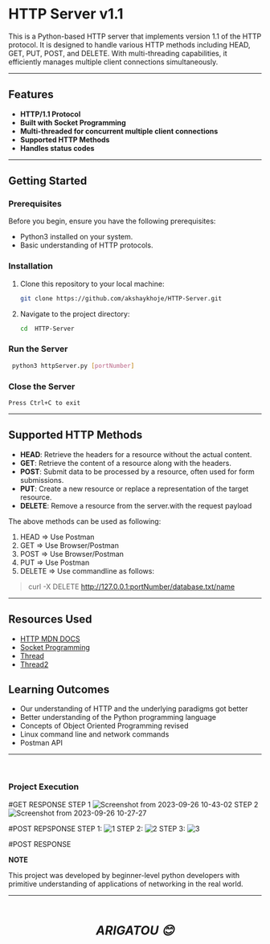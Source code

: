 # HTTP Server v1.1


This is a Python-based HTTP server that implements version 1.1 of the HTTP protocol. It is designed to handle various HTTP methods including HEAD, GET, PUT, POST, and DELETE. With multi-threading capabilities, it efficiently manages multiple client connections simultaneously.

---

## Features

- **HTTP/1.1 Protocol**
- **Built with Socket Programming**
- **Multi-threaded for concurrent multiple client connections**
- **Supported HTTP Methods**
- **Handles status codes**

---

## Getting Started

### **Prerequisites**

Before you begin, ensure you have the following prerequisites:

- Python3 installed on your system.
- Basic understanding of HTTP protocols.

### **Installation**

1. Clone this repository to your local machine:

    ```bash
    git clone https://github.com/akshaykhoje/HTTP-Server.git
    ```

2. Navigate to the project directory:

    ```bash
    cd  HTTP-Server
    ```

###  **Run the Server**

   ```bash
    python3 httpServer.py [portNumber]
   ```

### **Close the Server**

```
Press Ctrl+C to exit
```

---

## Supported HTTP Methods

- **HEAD**: Retrieve the headers for a resource without the actual content.
- **GET**: Retrieve the content of a resource along with the headers.
- **POST**: Submit data to be processed by a resource, often used for form submissions.
- **PUT**: Create a new resource or replace a representation of the target resource.
- **DELETE**: Remove a resource from the server.with the request payload

The above methods can be used as following:
1. HEAD => Use Postman
2. GET => Use Browser/Postman
3. POST => Use Browser/Postman
4. PUT => Use Postman
5. DELETE => Use commandline as follows:
> curl -X DELETE http://127.0.0.1:portNumber/database.txt/name

---

## Resources Used

- [HTTP MDN DOCS](https://developer.mozilla.org/en-US/docs/Web/HTTP/Methods)
- [Socket Programming](https://realpython.com/python-sockets/)
- [Thread](https://stackoverflow.com/questions/5882362/thread-start-new-thread-vs-threading-thread-start)
- [Thread2](https://python-course.eu/applications-python/threads.php)

## Learning Outcomes

- Our understanding of HTTP and the underlying paradigms got better
- Better understanding  of the Python programming language
- Concepts of Object Oriented Programming revised
- Linux command line and network commands
- Postman API

---
<br>

### Project Execution
#GET RESPONSE 
STEP 1
![Screenshot from 2023-09-26 10-43-02](https://github.com/shrirang010/HTTP-Server/assets/103894310/7f9cc6df-fbb5-45ef-a570-d7ecc1725815)
STEP 2
![Screenshot from 2023-09-26 10-27-27](https://github.com/shrirang010/HTTP-Server/assets/103894310/4cf4dd5f-8090-47b8-945e-0d88cbc07c9c)


#POST REPSPONSE
STEP 1:
![1](https://github.com/shrirang010/HTTP-Server/assets/103894310/7fc27201-586a-41d8-8241-7e59efe4bc38)
STEP 2:
![2](https://github.com/shrirang010/HTTP-Server/assets/103894310/dd3f9922-011e-48dc-9ad6-1f935822b7f9)
STEP 3:
![3](https://github.com/shrirang010/HTTP-Server/assets/103894310/b30e60d4-32da-494a-bf32-344ebd16b5a6)

#POST RESPONSE

**NOTE**

This project was developed by beginner-level python developers with primitive understanding of applications of networking in the real world.

--- 
<br>
        
<p style="text-align: center; font-size: 24px; font-weight: bold; font-style:italic">ARIGATOU 😊</p>
